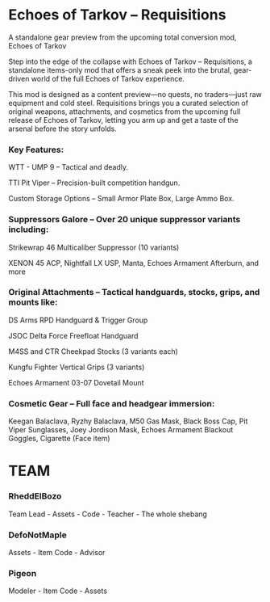 # Echoes of Tarkov – Requisitions
 A standalone gear preview from the upcoming total conversion mod, Echoes of Tarkov

Step into the edge of the collapse with Echoes of Tarkov – Requisitions, a standalone items-only mod that offers a sneak peek into the brutal, gear-driven world of the full Echoes of Tarkov experience.

This mod is designed as a content preview—no quests, no traders—just raw equipment and cold steel. Requisitions brings you a curated selection of original weapons, attachments, and cosmetics from the upcoming full release of Echoes of Tarkov, letting you arm up and get a taste of the arsenal before the story unfolds.


### Key Features:

WTT - UMP 9 – Tactical and deadly.

TTI Pit Viper – Precision-built competition handgun.

Custom Storage Options – Small Armor Plate Box, Large Ammo Box.



### Suppressors Galore – Over 20 unique suppressor variants including:

Strikewrap 46 Multicaliber Suppressor (10 variants)

XENON 45 ACP, Nightfall LX USP, Manta, Echoes Armament Afterburn, and more



### Original Attachments – Tactical handguards, stocks, grips, and mounts like:

DS Arms RPD Handguard & Trigger Group

JSOC Delta Force Freefloat Handguard

M4SS and CTR Cheekpad Stocks (3 variants each)

Kungfu Fighter Vertical Grips (3 variants)

Echoes Armament 03-07 Dovetail Mount



### Cosmetic Gear – Full face and headgear immersion:

Keegan Balaclava, Ryzhy Balaclava, M50 Gas Mask, Black Boss Cap, Pit Viper Sunglasses, Joey Jordison Mask, Echoes Armament Blackout Goggles, Cigarette (Face item)

# TEAM
### RheddElBozo
Team Lead - Assets - Code - Teacher - The whole shebang

### DefoNotMaple
Assets - Item Code - Advisor

### Pigeon
Modeler - Item Code - Assets
